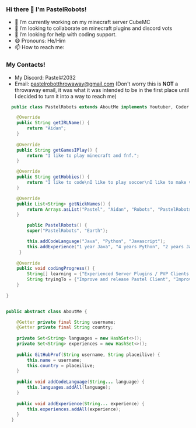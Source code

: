 ### Hi there 👋 I'm PastelRobots!

- 🔭 I’m currently working on my minecraft server CubeMC
- 👯 I’m looking to collaborate on minecraft plugins and discord vots
- 🤔 I’m looking for help with coding support.
- 😄 Pronouns: He/Him
- 📫 How to reach me: 
### My Contacts!
* My Discord: Pastel#2032
* Email: pastelrobotthrowaway@gmail.com (Don't worry this is **NOT** a throwaway email, it was what it was intended to be in the first place until I decided to turn it into a way to reach me)

```java
  public class PastelRobots extends AboutMe implements Youtuber, Coder {

	@Override
	public String getIRLName() {
		return "Aidan";
	}
	
    @Override
	public String getGamesIPlay() {
		return "I like to play minecraft and fnf.";
	}

    @Override
	public String getHobbies() {
		return "I like to code\nI like to play soccer\nI like to make videos :)";
	}   

	@Override
	public List<String> getNickNames() {
		return Arrays.asList("Pastel", "Aidan", "Robots", "PastelRobots", "Literally anything else!");
	}

        public PastelRobots() {
        super("PastelRobots", "Earth");

        this.addCodeLanguage("Java", "Python", "Javascript");
        this.addExperience("1 year Java", "4 years Python", "2 years Javascript");
     }
    
	@Override
	public void codingProgress() {
		String[] learning = {"Experienced Server Plugins / PVP Clients / Java", "Discord Bots / Node.js", "Making fun little programs / Python"};
		String tryingTo = {"Improve and release Pastel Client", "Improve CubeMC with custom-made plugins!"};
	}
	
} 


public abstract class AboutMe {

    @Getter private final String username;
    @Getter private final String country;
  
    private Set<String> languages = new HashSet<>();
    private Set<String> experiences = new HashSet<>();
  
    public GitHubProf(String username, String placeilive) {
        this.name = username;
        this.country = placeilive;
    }
  
    public void addCodeLanguage(String... language) {
        this.languages.addAll(language);
    }
    
    public void addExperience(String... experience) {
        this.experiences.addAll(experience);
    }
  }

```
